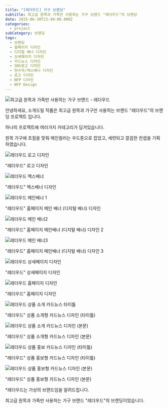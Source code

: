 ```yaml
---
title: "[레더우드] 가구 브랜딩"
subtitle: 최고급 원목과 가죽만 사용하는 가구 브랜드 "레더우드"의 브랜딩
date: 2025-06-30T23:49:00.000Z
categories:
  - project
subCategory: 브랜딩
tags:
  - 브랜딩
  - 홈페이지 디자인
  - 디지털 배너 디자인
  - 상세페이지 디자인
  - 카드뉴스 디자인
  - SNS광고 디자인
  - 현수막/엑스배너 디자인
  - 로고 디자인
  - NFP 디자인
  - NFP Design
---
```

![최고급 원목과 가죽만 사용하는 가구 브랜드 - 레더우드](/img/uploads/레더우드-합본2-복사.jpg "레더우드 - 브랜딩")

안녕하세요, 소개드릴 작품은 최고급 원목과 가구만 사용하는 브랜드 "레더우드"의 브랜딩 프로젝트 입니다.

하나의 프로젝트에 여러가지 카테고리가 담겨있습니다.

원목 가구에 초점을 맞춰 메인컬러는 우드톤으로 잡았고, 세련되고 깔끔한 컨셉을 기획하였습니다.



![](/img/uploads/%eb%a0%88%eb%8d%94%ec%9a%b0%eb%93%9c-%eb%a1%9c%ea%b3%a0-%eb%b3%b5%ec%82%ac.jpg "레더우드 로고 디자인")

"레더우드" 로고 디자인

![](/img/uploads/레더우드-엑스배너-복사.png "레더우드 엑스배너")

"레더우드" 엑스배너 디자인

![](/img/uploads/%ED%99%88%ED%8E%98%EC%9D%B4%EC%A7%80-%EB%B0%B0%EB%84%881.webp "레더우드 메인배너 1")

"레더우드" 홈페이지 메인 배너 (디지털 배너) 디자인

![](/img/uploads/%ED%99%88%ED%8E%98%EC%9D%B4%EC%A7%80-%EB%B0%B0%EB%84%882.webp "레더우드 메인 배너2")

"레더우드" 홈페이지 메인배너 (디지털 배너) 디자인 2

![](/img/uploads/%ED%99%88%ED%8E%98%EC%9D%B4%EC%A7%80-%EB%B0%B0%EB%84%883.webp "레더우드 메인 배너3")

"레더우드" 홈페이지 메인배너 (디지털 배너) 디자인 3

![](/img/uploads/레더우드-상세페이지-복사.png "레더우드 상세페이지 디자인")

"레더우드" 상세페이지 디자인

![](/img/uploads/%EB%A0%88%EB%8D%94%EC%9A%B0%EB%93%9C-%EC%9B%B9%EC%82%AC%EC%9D%B4%ED%8A%B8-%EB%B3%B5%EC%82%AC.webp "레더우드 홈페이지 디자인")

"레더우드" 홈페이지 디자인

![](/img/uploads/%EB%A0%88%EB%8D%94%EC%9A%B0%EB%93%9C-%EC%B9%B4%EB%93%9C%EB%89%B4%EC%8A%A4-%EC%83%81%ED%92%88%ED%98%95-1.webp "레더우드 상품 소개 카드뉴스 타이틀")

"레더우드" 상품 소개형 카드뉴스 디자인 (타이틀)

![](/img/uploads/%EB%A0%88%EB%8D%94%EC%9A%B0%EB%93%9C-%EC%B9%B4%EB%93%9C%EB%89%B4%EC%8A%A4-%EC%83%81%ED%92%88%ED%98%95-2.webp "레더우드 상품 소개 카드뉴스 디자인 (본문)")

"레더우드" 상품 소개형 카드뉴스 디자인 (본문)

![](/img/uploads/%EB%A0%88%EB%8D%94%EC%9A%B0%EB%93%9C-%EC%B9%B4%EB%93%9C%EB%89%B4%EC%8A%A4-%EC%86%8C%EA%B0%9C%ED%98%95-1.webp "레더우드 상품 홍보 카드뉴스 디자인 (타이틀)")

"레더우드" 상품 홍보형 카드뉴스 디자인 (타이틀)

![](/img/uploads/%EB%A0%88%EB%8D%94%EC%9A%B0%EB%93%9C-%EC%B9%B4%EB%93%9C%EB%89%B4%EC%8A%A4-%EC%86%8C%EA%B0%9C%ED%98%95-2.webp "레더우드 상품 홍보형 카드뉴스 디자인 (본문)")

"레더우드" 상품 홍보형 카드뉴스 디자인 (본문)

\*레더우드는 가상의 브랜드임을 알려드립니다.

최고급 원목과 가죽만 사용하는 가구 브랜드 "레더우드"의 브랜딩이었습니다.
